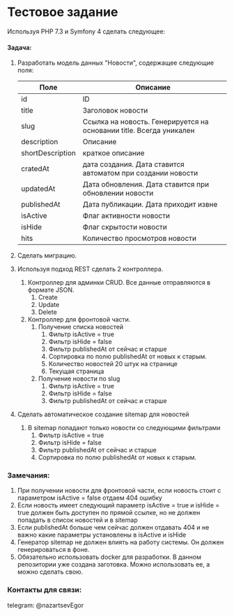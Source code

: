 # Тестовое задание

Используя PHP 7.3 и Symfony 4 сделать следующее:

#### Задача:
1. Разработать модель данных "Новости", содержащее следующие поля:
    
    | Поле | Описание |
    | ---- | ---- |
    | id | ID |
    | title | Заголовок новости |
    | slug | Ссылка на новость. Генерируется на основании title. Всегда уникален |
    | description | Описание |
    | shortDescription | краткое описание |
    | cratedAt | дата создания. Дата ставится автоматом при создании новости |
    | updatedAt | Дата обновления. Дата ставится при обновлении новости |
    | publishedAt | Дата публикации. Дата приходит извне |
    | isActive | Флаг активности новости |
    | isHide | Флаг скрытости новости |
    | hits | Количество просмотров новости |
    
2. Сделать миграцию.
3. Используя подход REST сделать 2 контроллера.
    1. Контроллер для админки CRUD. Все данные отправляются в формате JSON.
        1. Create
        2. Update
        3. Delete
    2. Контроллер для фронтовой части.
        1. Получение списка новостей
            1. Фильтр isActive = true
            1. Фильтр isHide = false
            1. Фильтр publishedAt от сейчас и старше
            1. Сортировка по полю publishedAt от новых к старым.
            1. Количество новостей 20 штук на странице
            1. Текущая страница
        2. Получение новости по slug
            1. Фильтр isActive = true
            1. Фильтр isHide = false
            1. Фильтр publishedAt от сейчас и старше
4. Сделать автоматическое создание sitemap для новостей
    1. В sitemap попадают только новости со следующими фильтрами
        1. Фильтр isActive = true
        1. Фильтр isHide = false
        1. Фильтр publishedAt от сейчас и старше
        1. Сортировка по полю publishedAt от новых к старым. 

### Замечания:
1. При получении новости для фронтовой части, если новость стоит с параметром isActive = false отдаем 404 ошибку
1. Если новость имеет следующий параметр isActive = true и isHide = true должен быть доступен по прямой ссылке, но не должен попадать в список новостей и в sitemap
1. Если publishedAt больше чем сейчас должен отдавать 404 и не важно какие параметры установлены в isActive и isHide
1. Генератор sitemap не должен влиять на работу системы. Он должен генерироваться в фоне.               
1. Обязательно использовать docker для разработки. В данном репозитории уже создана заготовка. Можно использовать ее, а можно сделать свою.

### Контакты для связи:
telegram: @nazartsevEgor
